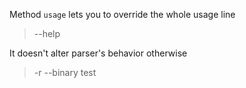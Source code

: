 Method `usage` lets you to override the whole usage line

> --help

It doesn't alter parser's behavior otherwise

>
> -r --binary test

